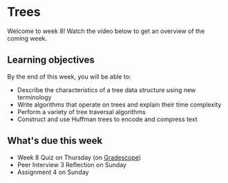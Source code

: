 # Trees

Welcome to week 8! Watch the video below to get an overview of the coming week.

## Learning objectives

By the end of this week, you will be able to:

- Describe the characteristics of a tree data structure using new terminology
- Write algorithms that operate on trees and explain their time complexity
- Perform a variety of tree traversal algorithms
- Construct and use Huffman trees to encode and compress text

## What's due this week

- Week 8 Quiz on Thursday (on [Gradescope](https://www.gradescope.com/))
- Peer Interview 3 Reflection on Sunday
- Assignment 4 on Sunday
